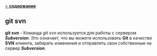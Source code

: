 [< **содержание**](./readme.md)

## git svn

**git svn** - Команда *git svn* используется для работы с сервером ***Subversion***. Это означает, что вы можете использовать **Git** в качестве **SVN** клиента, забирать изменения и отправлять свои собственные на сервер ***Subversion***.

